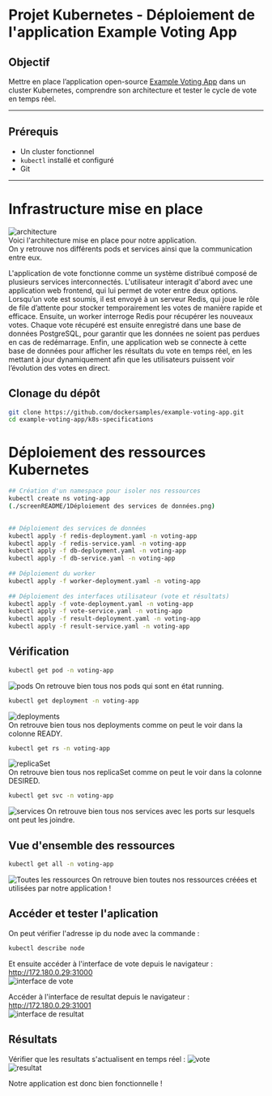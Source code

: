 # Projet Kubernetes - Déploiement de l'application Example Voting App
 
## Objectif
 
Mettre en place l’application open-source [Example Voting App](https://github.com/dockersamples/example-voting-app) dans un cluster Kubernetes, comprendre son architecture et tester le cycle de vote en temps réel.
 
---
 
## Prérequis
 
- Un cluster fonctionnel
- `kubectl` installé et configuré
- Git
 
---

# Infrastructure mise en place

![architecture](./images/architecture.JPG)  
Voici l'architecture mise en place pour notre application.  
On y retrouve nos différents pods et services ainsi que la communication entre eux.  

L'application de vote fonctionne comme un système distribué composé de plusieurs services interconnectés. L'utilisateur interagit d'abord avec une application web frontend, qui lui permet de voter entre deux options. Lorsqu’un vote est soumis, il est envoyé à un serveur Redis, qui joue le rôle de file d’attente pour stocker temporairement les votes de manière rapide et efficace. Ensuite, un worker interroge Redis pour récupérer les nouveaux votes. Chaque vote récupéré est ensuite enregistré dans une base de données PostgreSQL,  pour garantir que les données ne soient pas perdues en cas de redémarrage. Enfin, une application web se connecte à cette base de données pour afficher les résultats du vote en temps réel, en les mettant à jour dynamiquement afin que les utilisateurs puissent voir l’évolution des votes en direct.  
  
## Clonage du dépôt
 
```bash
git clone https://github.com/dockersamples/example-voting-app.git
cd example-voting-app/k8s-specifications
```
# Déploiement des ressources Kubernetes

```bash
## Création d'un namespace pour isoler nos ressources
kubectl create ns voting-app  
(./screenREADME/1Déploiement des services de données.png)

  
## Déploiement des services de données
kubectl apply -f redis-deployment.yaml -n voting-app  
kubectl apply -f redis-service.yaml -n voting-app  
kubectl apply -f db-deployment.yaml -n voting-app  
kubectl apply -f db-service.yaml -n voting-app  
 
## Déploiement du worker
kubectl apply -f worker-deployment.yaml -n voting-app
 
## Déploiement des interfaces utilisateur (vote et résultats)
kubectl apply -f vote-deployment.yaml -n voting-app  
kubectl apply -f vote-service.yaml -n voting-app  
kubectl apply -f result-deployment.yaml -n voting-app  
kubectl apply -f result-service.yaml -n voting-app  
```
## Vérification

```bash
kubectl get pod -n voting-app  
```
![pods](./)
On retrouve bien tous nos pods qui sont en état running.  

```bash
kubectl get deployment -n voting-app  
```
![deployments](./images/deploy.JPG)  
On retrouve bien tous nos deployments comme on peut le voir dans la colonne READY.  
  
```bash
kubectl get rs -n voting-app
```
![replicaSet](./images/rs.JPG)  
On retrouve bien tous nos replicaSet comme on peut le voir dans la colonne DESIRED. 
  
```bash
kubectl get svc -n voting-app  
```
![services](./images/svc.JPG) 
On retrouve bien tous nos services avec les ports sur lesquels ont peut les joindre.
  
## Vue d'ensemble des ressources
```bash
kubectl get all -n voting-app  
```
![Toutes les ressources](./images/all.JPG) 
On retrouve bien toutes nos ressources créées et utilisées par notre application !  
  
## Accéder et tester l'aplication
On peut vérifier l'adresse ip du node avec la commande :  
```bash
kubectl describe node  
```  
Et ensuite accéder à l'interface de vote depuis le navigateur : http://172.180.0.29:31000  
![interface de vote](./images/vote-interface.JPG)  
  
Accéder à l'interface de resultat depuis le navigateur : http://172.180.0.29:31001  
![interface de resultat](./images/result-interface-without-vote.JPG)  
  
## Résultats
Vérifier que les resultats s'actualisent en temps réel :
![vote](./images/vote-interface-first.JPG)  
![resultat](./images/result-interface-first-vote.JPG)  
  
Notre application est donc bien fonctionnelle !  
